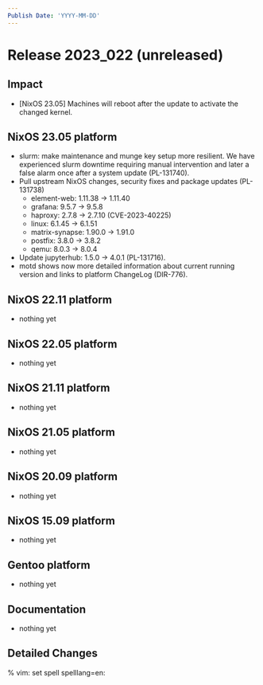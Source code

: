 ```yaml
---
Publish Date: 'YYYY-MM-DD'
---
```


# Release 2023_022 (unreleased)

## Impact

- \[NixOS 23.05\] Machines will reboot after the update to activate the changed kernel.

## NixOS 23.05 platform

- slurm: make maintenance and munge key setup more resilient. We have
  experienced slurm downtime requiring manual intervention and later a false
  alarm once after a system update (PL-131740).
- Pull upstream NixOS changes, security fixes and package updates (PL-131738)
  - element-web: 1.11.38 -> 1.11.40
  - grafana: 9.5.7 -> 9.5.8
  - haproxy: 2.7.8 -> 2.7.10 (CVE-2023-40225)
  - linux: 6.1.45 -> 6.1.51
  - matrix-synapse: 1.90.0 -> 1.91.0
  - postfix: 3.8.0 -> 3.8.2
  - qemu: 8.0.3 -> 8.0.4
- Update jupyterhub: 1.5.0 -> 4.0.1 (PL-131716).
- motd shows now more detailed information about current running version and
  links to platform ChangeLog (DIR-776).

## NixOS 22.11 platform

- nothing yet

## NixOS 22.05 platform

- nothing yet

## NixOS 21.11 platform

- nothing yet

## NixOS 21.05 platform

- nothing yet

## NixOS 20.09 platform

- nothing yet

## NixOS 15.09 platform

- nothing yet

## Gentoo platform

- nothing yet

## Documentation

- nothing yet

## Detailed Changes

% vim: set spell spelllang=en:
